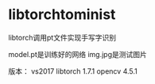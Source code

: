 # libtorchtominist
libtorch调用pt文件实现手写字识别


model.pt是训练好的网络
img.jpg是测试图片

版本：
vs2017
libtorch 1.7.1
opencv 4.5.1
